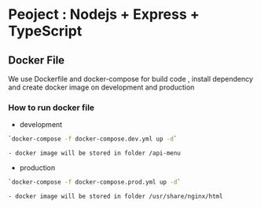 # Peoject : Nodejs + Express + TypeScript

## Docker File

We use Dockerfile and docker-compose for build code , install dependency and create docker image on development and production

### How to run docker file

- development

```bash
`docker-compose -f docker-compose.dev.yml up -d`
```

    - docker image will be stored in folder /api-menu

- production

```bash
`docker-compose -f docker-compose.prod.yml up -d`
```

    - docker image will be stored in folder /usr/share/nginx/html
